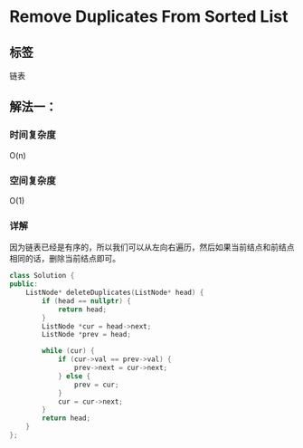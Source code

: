 # Remove Duplicates From Sorted List

## 标签
链表

## 解法一：

### 时间复杂度
O(n)

### 空间复杂度
O(1)

### 详解
因为链表已经是有序的，所以我们可以从左向右遍历，然后如果当前结点和前结点相同的话，删除当前结点即可。

```c++
class Solution {
public:
    ListNode* deleteDuplicates(ListNode* head) {
        if (head == nullptr) {
            return head;
        }
        ListNode *cur = head->next;
        ListNode *prev = head;

        while (cur) {
            if (cur->val == prev->val) {
                prev->next = cur->next;                
            } else {
                prev = cur;
            }
            cur = cur->next;
        }
        return head;
    }
};
```

